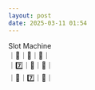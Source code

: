 ```yaml
---
layout: post
date: 2025-03-11 01:54
---
```


Slot Machine<br />
｜🍇｜🤡｜🤡｜<br />
｜7️⃣｜💎｜🔔｜<br />
｜🤡｜7️⃣｜💎｜<br />

